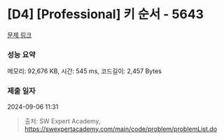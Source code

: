 # [D4] [Professional] 키 순서 - 5643 

[문제 링크](https://swexpertacademy.com/main/code/problem/problemDetail.do?contestProbId=AWXQsLWKd5cDFAUo) 

### 성능 요약

메모리: 92,676 KB, 시간: 545 ms, 코드길이: 2,457 Bytes

### 제출 일자

2024-09-06 11:31



> 출처: SW Expert Academy, https://swexpertacademy.com/main/code/problem/problemList.do